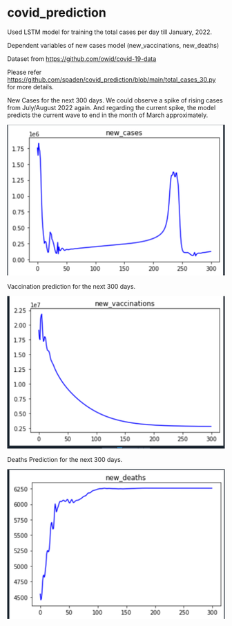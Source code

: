 # covid_prediction

Used LSTM model for training the total cases per day till January, 2022.

Dependent variables of new cases model (new_vaccinations, new_deaths)

Dataset from https://github.com/owid/covid-19-data

Please refer https://github.com/spaden/covid_prediction/blob/main/total_cases_30.py for more details.



New Cases for the next 300 days. We could observe a spike of rising cases from July/August 2022 again. And regarding the current spike, the model predicts the current wave to end in the month of March approximately.

![alt text](https://raw.githubusercontent.com/spaden/covid_prediction/main/new_cases_over_next_300days.png?raw=true)



Vaccination prediction for the next 300 days.

![alt text](https://raw.githubusercontent.com/spaden/covid_prediction/main/new_vaccinations_over_next_300days.png?raw=true)


Deaths Prediction for the next 300 days.

![alt text](https://raw.githubusercontent.com/spaden/covid_prediction/main/new_deaths_over_next_300days.png?raw=true)
